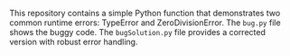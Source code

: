 This repository contains a simple Python function that demonstrates two common runtime errors: TypeError and ZeroDivisionError. The `bug.py` file shows the buggy code.  The `bugSolution.py` file provides a corrected version with robust error handling.
